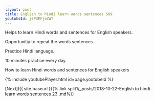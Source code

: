```yaml
---
layout: post
title: English to hindi learn words sentences 509 
youtubeId: j8P3MPjeZWY
---
```

 
 
Helps to learn Hindi words and sentences for English speakers.

Opportunitiy to repeat the words sentences. 

Practice Hindi language. 
 
10 minutes practice every day. 
 
How to learn Hindi words and sentences for English speakers 
 
{% include youtubePlayer.html id=page.youtubeId %}
 
 
[Next]({{ site.baseurl }}{% link  split1/_posts/2018-10-22-English to hindi learn words sentences 23 .md%})
 
